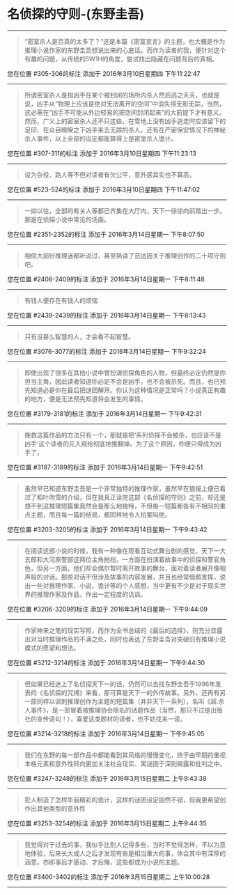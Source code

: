 # 名侦探的守则-(东野圭吾)

---

> “密室杀人是否真的太多了？”这是本篇《密室宣言》的主题，也大概是作为推理小说作家的东野圭吾想说出来的心底话。而作为读者的我，便针对这个有趣的问题，从传统的5W1H的角度，尝试找出隐藏在问题背后的真相。

您在位置 #305-306的标注 添加于 2016年3月10日星期四 下午11:22:47

---

> 所谓密室杀人是指凶手在某个被封闭的场所内杀人然后逃之夭夭，也就是说，凶手从“物理上应该是绝对无法离开的空间”中消失得无影无踪，当然，这必需在“凶手不可能从外边轻易的把空间封闭起来”的大前提下才有意义。然而，广义上的密室杀人还不只这些。在雪地上没有凶手逃走时应该留下的足印、在众目睽睽之下凶手来去无踪的杀人，还有在严密保安情况下的神秘杀人事件，以上全部的设定都能算得上是密室杀人诡计。

您在位置 #307-311的标注 添加于 2016年3月10日星期四 下午11:23:13

---

> 设为杂役、路人等不但对读者有欠公平，意外感其实也不算高，

您在位置 #523-524的标注 添加于 2016年3月10日星期四 下午11:47:02

---

> 一如以往，全部的有关人等都已齐集在大厅内，天下一徐徐向前踏出一步。那是在侦探小说中常见的场面。

您在位置 #2351-2352的标注 添加于 2016年3月14日星期一 下午8:07:50

---

> 相信大部份推理迷都听说过、甚至熟读了范达因关于推理创作的二十项守则吧。

您在位置 #2408-2409的标注 添加于 2016年3月14日星期一 下午8:11:48

---

> 有钱人便存在有钱人的烦恼

您在位置 #2439-2439的标注 添加于 2016年3月14日星期一 下午8:13:43

---

> 只有没甚么智慧的人，才会看不起智慧。

您在位置 #3076-3077的标注 添加于 2016年3月14日星期一 下午9:32:24

---

> 即使出现了很多在其他小说中曾扮演侦探角色的人物，但最终必定仍然是你担当主角，因此读者知道你必定不会是凶手，也不会被杀死。而且，也已预先知道必是你在最后把谜团解开。你认为这种情况是正常吗？小说真正有趣的地方，便是无法预先知道将会发生的事情。

您在位置 #3179-3181的标注 添加于 2016年3月14日星期一 下午9:42:31

---

> 挽救这篇作品的方法只有一个，那就是把‘系列侦探不会被杀，也应该不是凶手’这个读者的先入观给彻底地推翻掉。为了这个原因，你便只得成为凶手了。

您在位置 #3187-3189的标注 添加于 2016年3月14日星期一 下午9:42:51

---

> 虽然早已知道东野圭吾是一个非常独特的推理作家，虽然早在狼报上便已看过了稻叶吹雪的介绍，但在我真正读完这部《名侦探的守则》之前，却还是想不到这推理短篇集竟然会是那么地独特，不但每一短篇都各有不相同的重点主题，而且每一篇的结局，都同样地令人拍案叫绝。

您在位置 #3203-3205的标注 添加于 2016年3月14日星期一 下午9:43:42

---

> 在阅读这部小说的时候，我有一种像在观看互动式舞台剧的感觉。天下一大五郎和大河原警部这两位主角拍挡，一方面在扮演着故事中的侦探和警官角色，但另一方面，他们却会偶尔暂时离开故事的舞台，面对着读者展开像相声般的对话。那些对话不但涉及故事的内容发展，并且也经常借题发挥，说出一些对推理作家、小说、诡计等的个人感想，当中更有不少是对于现实世界的推理作家及作品，作出一定程度的讥讽。

您在位置 #3206-3209的标注 添加于 2016年3月14日星期一 下午9:44:09

---

> 作家神来之笔的现实写照，而作为全书总结的《最后的选择》，则充分显露出对当时推理作品的不满之处，同时也表达了东野圭吾对突破旧有推理小说模式的愿望和想法。

您在位置 #3212-3214的标注 添加于 2016年3月14日星期一 下午9:44:30

---

> 但如果已经迷上了名侦探天下一的话，仍然可以去找东野圭吾于1996年发表的《名侦探的咒缚》来看，那可算是天下一的外传故事。另外，还再有另一部同样以讽刺推理创作为主题的短篇集（并非天下一系列），名叫《超.杀人事件》，是一部冒着被推理协会除名的话题作品（当然，那只不过是出版社的宣传语句！），喜爱这类题材的读者，也不妨找来一读。

您在位置 #3214-3218的标注 添加于 2016年3月14日星期一 下午9:45:05

---

> 我们在东野的每一部作品中都能看到其风格的慢慢变化，终于由早期的重视本格元素和意外性转向更加关注社会现实、寓谜团于深刻揭露和批判之中。

您在位置 #3247-3248的标注 添加于 2016年3月15日星期二 上午9:43:38

---

> 犯人制造了怎样华丽精彩的诡计，这样的谜团设定固然不错，但我更希望创作出其他类型的意外性

您在位置 #3253-3254的标注 添加于 2016年3月15日星期二 上午9:44:35

---

> 我觉得对于过去的事，我似乎比别人记得多些，当时不觉得怎样，不以为意地体验，后来长大成人之后才发现有些是相当重大的事，体会其中有深厚的涵意，亦即事后才感动、才后悔，这些都成为小说的主题。

您在位置 #3400-3402的标注 添加于 2016年3月15日星期二 上午10:00:28

---

